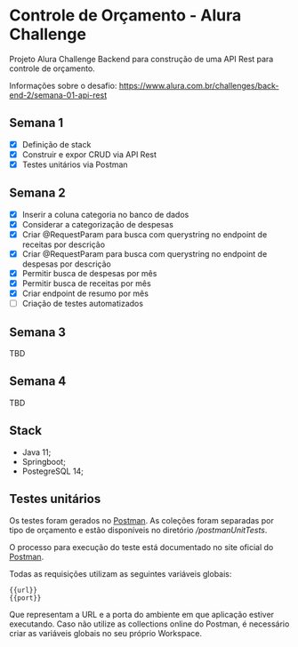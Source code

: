 # Controle de Orçamento - Alura Challenge

Projeto Alura Challenge Backend para construção de uma API Rest para controle de orçamento.

Informações sobre o desafio: https://www.alura.com.br/challenges/back-end-2/semana-01-api-rest

 ## Semana 1
- [X] Definição de stack
- [X] Construir e expor CRUD via API Rest
- [X] Testes unitários via Postman
 ## Semana 2
- [X] Inserir a coluna categoria no banco de dados
- [X] Considerar a categorização de despesas
- [X] Criar @RequestParam para busca com querystring no endpoint de receitas por descrição
- [X] Criar @RequestParam para busca com querystring no endpoint de despesas por descrição
- [X] Permitir busca de despesas por mês
- [X] Permitir busca de receitas por mês
- [X] Criar endpoint de resumo por mês
- [ ] Criação de testes automatizados
 ## Semana 3
TBD
 ## Semana 4
TBD

## Stack
- Java 11;
- Springboot;
- PostegreSQL 14;

## Testes unitários
Os testes foram gerados no <a href="https://www.postman.com/">Postman</a>. As coleções foram separadas por tipo de orçamento e estão disponíveis no diretório */postmanUnitTests*.

O processo para execução do teste está documentado no site oficial do <a href="https://www.postman.com/postman/workspace/test-examples-in-postman/collection/1559645-820d771d-70ab-452f-9edd-0904dbc315b8?ctx=documentation">Postman</a>.

Todas as requisições utilizam as seguintes variáveis globais:

```
{{url}}
{{port}}
```
Que representam a URL e a porta do ambiente em que aplicação estiver executando. Caso não utilize as collections online do Postman, é necessário criar as variáveis globais no seu próprio Workspace.

